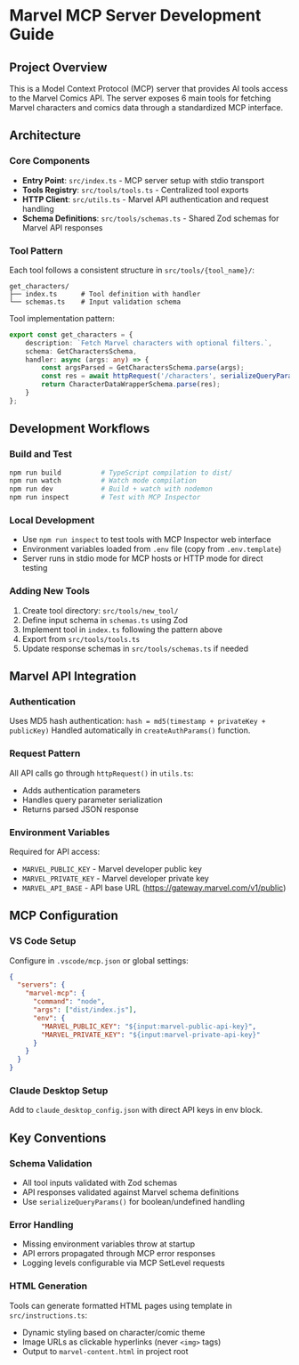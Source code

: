 # Marvel MCP Server Development Guide

## Project Overview
This is a Model Context Protocol (MCP) server that provides AI tools access to the Marvel Comics API. The server exposes 6 main tools for fetching Marvel characters and comics data through a standardized MCP interface.

## Architecture

### Core Components
- **Entry Point**: `src/index.ts` - MCP server setup with stdio transport
- **Tools Registry**: `src/tools/tools.ts` - Centralized tool exports
- **HTTP Client**: `src/utils.ts` - Marvel API authentication and request handling
- **Schema Definitions**: `src/tools/schemas.ts` - Shared Zod schemas for Marvel API responses

### Tool Pattern
Each tool follows a consistent structure in `src/tools/{tool_name}/`:
```
get_characters/
├── index.ts      # Tool definition with handler
└── schemas.ts    # Input validation schema
```

Tool implementation pattern:
```typescript
export const get_characters = {
    description: `Fetch Marvel characters with optional filters.`,
    schema: GetCharactersSchema,
    handler: async (args: any) => {
        const argsParsed = GetCharactersSchema.parse(args);
        const res = await httpRequest('/characters', serializeQueryParams(argsParsed));
        return CharacterDataWrapperSchema.parse(res);
    }
};
```

## Development Workflows

### Build and Test
```bash
npm run build          # TypeScript compilation to dist/
npm run watch          # Watch mode compilation
npm run dev            # Build + watch with nodemon
npm run inspect        # Test with MCP Inspector
```

### Local Development
- Use `npm run inspect` to test tools with MCP Inspector web interface
- Environment variables loaded from `.env` file (copy from `.env.template`)
- Server runs in stdio mode for MCP hosts or HTTP mode for direct testing

### Adding New Tools
1. Create tool directory: `src/tools/new_tool/`
2. Define input schema in `schemas.ts` using Zod
3. Implement tool in `index.ts` following the pattern above
4. Export from `src/tools/tools.ts`
5. Update response schemas in `src/tools/schemas.ts` if needed

## Marvel API Integration

### Authentication
Uses MD5 hash authentication: `hash = md5(timestamp + privateKey + publicKey)`
Handled automatically in `createAuthParams()` function.

### Request Pattern
All API calls go through `httpRequest()` in `utils.ts`:
- Adds authentication parameters
- Handles query parameter serialization
- Returns parsed JSON response

### Environment Variables
Required for API access:
- `MARVEL_PUBLIC_KEY` - Marvel developer public key
- `MARVEL_PRIVATE_KEY` - Marvel developer private key  
- `MARVEL_API_BASE` - API base URL (https://gateway.marvel.com/v1/public)

## MCP Configuration

### VS Code Setup
Configure in `.vscode/mcp.json` or global settings:
```json
{
  "servers": {
    "marvel-mcp": {
      "command": "node",
      "args": ["dist/index.js"],
      "env": {
        "MARVEL_PUBLIC_KEY": "${input:marvel-public-api-key}",
        "MARVEL_PRIVATE_KEY": "${input:marvel-private-api-key}"
      }
    }
  }
}
```

### Claude Desktop Setup
Add to `claude_desktop_config.json` with direct API keys in env block.

## Key Conventions

### Schema Validation
- All tool inputs validated with Zod schemas
- API responses validated against Marvel schema definitions
- Use `serializeQueryParams()` for boolean/undefined handling

### Error Handling
- Missing environment variables throw at startup
- API errors propagated through MCP error responses
- Logging levels configurable via MCP SetLevel requests

### HTML Generation
Tools can generate formatted HTML pages using template in `src/instructions.ts`:
- Dynamic styling based on character/comic theme
- Image URLs as clickable hyperlinks (never `<img>` tags)
- Output to `marvel-content.html` in project root
